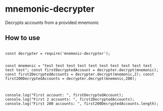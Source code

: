 # mnemonic-decrypter
Decrypts accounts from a provided mnemonic

## How to use
<code>
const decrypter = require('mnemonic-decrypter');

const mnemonic = "test test test test test test test test test test test test";
const firstDecryptedAccount = decrypter.decrypt(mnemonic);
const first2DecryptedAccounts = decrypter.decrypt(mnemonic,2);
const first200DecryptedAccounts = decrypter.decrypt(mnemonic,200);

console.log("First account: ", firstDecryptedAccount);
console.log("First 2 accounts: ", first2DecryptedAccounts);
console.log("First 200 accounts: ", first200DecryptedAccounts.length);
</code>
